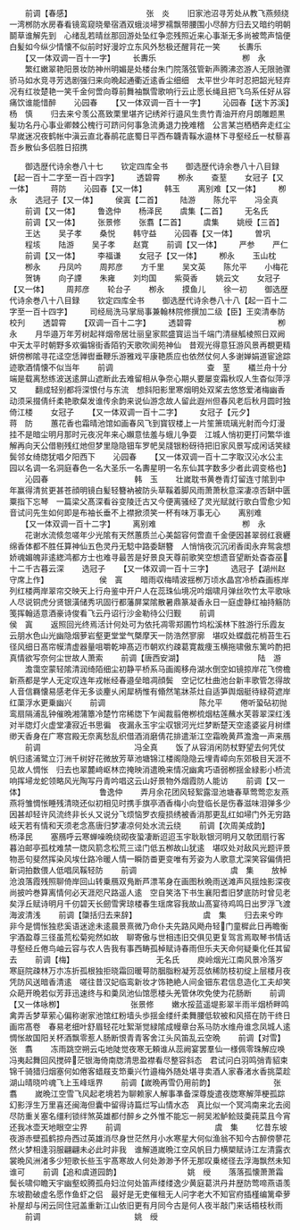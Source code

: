 <!-- { "loadSidebar": true } -->
　　前调【春感】　　　　　　　　　　张　炎
　　旧家池沼寻芳处从教飞燕频绕一湾桞防水房春看镜鸾窥晓晕宿酒双蛾淡埽罗襦飘带腰围小尽醉方归去又暗约明朝鬬草谁解先到　心绪乱若晴丝那回游处坠红争恋残照近来心事渐无多尚被莺声恼便白髪如今纵少情懐不似前时好漫竚立东风外愁极还醒背花一笑
　　长夀乐
　　【又一体双调一百十一字】
　　长夀乐　　　　　　　　　　　栁　永
　　繁红嫩翠艳阳景妆防神州明媚是处楼台朱门院落弦管新声腾沸恣游人无限驰骤骄马如水竞寻芳选剧强归来向晩起通衢近逺香尘细细　太平世少年时忍把韶光轻弃况有红妆楚艳一笑千金何啻向尊前舞袖飘雪歌响行云止愿长绳且把飞乌系任好从容痛饮谁能惜醉
　　沁园春
　　【又一体双调一百十一字】
　　沁园春【送卞苏溪】　　　　　　　　　杨　慎
　　归去来兮羡公髙致栗里堪齐记绣斧行邉风生贵竹青油开府月朗雕题黒髪功名丹心事业卿棘公槐行可跻问何事急流勇退力挽难稽　公言某岂栖栖奔走红尘早嵗迷况夜鹤帐中滇云直北春鹃花底蜀日平西布韤青鞵水邉林下寻壑经丘一杖藜喜吾乡散仙多侣胜日招携















　　御选歴代诗余巻八十七
　　钦定四库全书
　　御选歴代诗余巻八十八目録【起一百十二字至一百十四字】
　　透碧霄
　　栁永
　　查荎
　　女冠子【又一体】
　　蒋防
　　沁园春【又一体】
　　韩玉
　　离别难【又一体】
　　栁永
　　选冠子【又一体】
　　侯寘【二首】
　　陆游
　　陈允平
　　冯全真
　　前调【又一体】
　　鲁逸仲
　　杨泽民
　　虞集【二首】
　　无名氏
　　前调【又一体】
　　张景修
　　张翥【二首】
　　虞集
　　姚绶【三首】
　　王达
　　吴子孝
　　桑悦
　　韩守益
　　沁园春【又一体】
　　曽巩
　　程垓
　　陆游
　　吴子孝
　　赵寛
　　前调【又一体】
　　严参
　　严仁
　　前调【又一体】
　　李福谦
　　女冠子【又一体】
　　栁永
　　玉山枕
　　栁永
　　丹凤吟
　　周邦彦
　　方千里
　　吴文英
　　陈允平
　　小梅花
　　贺铸
　　向子諲
　　朱雍
　　刘均国
　　紫萸香
　　姚云文
　　女冠子【又一体】
　　周邦彦
　　轮台子
　　栁永
　　摸鱼儿
　　徐一初
　　御选歴代诗余巻八十八目録
　　钦定四库全书
　　御选歴代诗余巻八十八【起一百十二字至一百十四字】
　　司经局洗马掌局事兼翰林院修撰加二级【臣】王奕清奉防校刋
　　透碧霄
　　【双调一百十二字】
　　透碧霄　　　　　　　　　　　栁　永
　　月华邉万年芳树起祥烟帝居壮丽皇家熙盛寳运当千端门清昼觚棱照日双阙中天太平时朝野多欢徧锦街香陌钓天歌吹阆苑神仙　昔观光得意狂游风景再覩更精妍傍栁隂寻花迳空恁亸辔垂鞭乐游雅戏平康艳质应也依然仗何人多谢婵娟道宦途踪迹歌酒情懐不似当年
　　前调　　　　　　　　　　　　查　荎
　　檥兰舟十分端是载离愁练波送逺屏山遮断此去难留相从争奈心期乆要屡变霜秋叹人生杳似萍浮又
　　翻成轻别都将深恨付与东流　想斜阳影里寒烟明处双桨去悠悠爱渚梅幽香动须采掇倩纤柔艳歌粲发谁传余韵来说仙游念故人留此遐州但春风老后秋月圆时独倚江楼
　　女冠子
　　【又一体双调一百十二字】
　　女冠子【元夕】　　　　　　　　　蒋　防
　　蕙花香也霜晴池馆如画春风飞到寳钗楼上一片笙箫琉璃光射而今灯漫挂不是暗尘明月那时元夜况年来心嬾意怯羞与蛾儿争耍　江城人悄初更打问繁华谁解再向天公借剔残红灺但梦里隐隐钿车罗帊吴牋银粉砑待把旧家风景写成闲话笑緑鬓邻女绮牎犹唱夕阳西下
　　沁园春
　　【又一体双调一百十二字取汉沁水公主园以名调一名洞庭春色一名大圣乐一名夀星明一名东仙其字数多少者此调变格也】
　　沁园春　　　　　　　　　　　韩　玉
　　壮嵗耽书黄巻青灯留连寸隂到中年赢得清贫更甚苍顔明镜白髪轻簪衲被防头草鞵着脚风雨萧萧秋意深凄凉否缾中匮粟指下忘琴　一篇梁父髙深看谷变陵迁古又今便离骚经了灵光赋就行歌白雪愈少知音试问先生如何即是布袖长垂不上襟掀须笑一杯有味万事无心
　　离别难
　　【又一体双调一百十二字】
　　离别难　　　　　　　　　　　栁　永
　　花谢水流倐忽嗟年少光隂有天然蕙质兰心美韶容何啻直千金便因甚翠弱红衰纒绵香体都不胜任算神仙五色灵丹无騐中路委缾簪　人悄悄夜沉沉闭香闺永弃鸳衾想娇魂媚魄非逺緫鸿都方士也难寻最苦是好景良天尊前歌笑空想遗音望断处杳杳巫十二千古暮云深
　　选冠子
　　【又一体双调一百十三字】
　　选冠子【湖州赵守席上作】　　　　　　　侯　寘
　　暗雨収梅晴波揺栁万顷水晶宫冷桥森画栋岸列红楼两岸翠帘交映天上行舟鉴中开户人在蕊珠仙境况吟烟啸月弹丝吹竹太平歌咏　人尽说铜虎分贤银潢储秀巩固行都藩屏棠隂散暑鼎篆凝香永日一庭虚静红袖持觞防笺挥翰适意酒豪诗俊看飞云丹诏行沙金勒待公归觐
　　前调　　　　　　　　　　　　侯　寘
　　返照回光终焉活计何处可为依托凋零郑圃竹坞松溪林下胜游行乐霞友云朋水色山光幽隐烟萝岩壑更堂堂气槩摩天一防浩然寥廓　堪叹处蝶戯花梢苔生石径风细日髙帘幙清虚器量咀嚼乾坤髙迈市朝欢约疎葛寛裁痩玉横拖啸傲东篱吟酌把真情欲写奈何尘世故人萧索
　　前调【唐西安湖】　　　　　　　　　　陆　游
　　澹霭空蒙轻隂清润绮陌细尘初静平桥系马画阁移舟湖水倒空如镜掠岸花飞傍檐新燕都是学人无定叹连年戎帐经春邉垒暗凋顔鬓　空记忆杜曲池台新丰歌管怎得故人音信羇懐易感老伴无多谈麈乆闲犀柄惟有翛然笔牀茶灶自适笋舆烟艇待緑荷遮岸红蕖浮水更乗幽兴
　　前调　　　　　　　　　　　　陈允平
　　倦听蛩砧初抛鸾扇隔浦乱钟催晩湘蒲簟冷楚竹帘稀牎下乍闻裁翦倦栁梳烟枯莲蘸水芙蓉翠深红浅对半牎灯火虚堂凄寂近书思徧　夜漏永玉宇尘収银河光烂梦断楚天空逺婆娑月树缥缈天香身在广寒宫殿无奈离愁乱织借酒消磨倩花排遣渐江空霜晩黄芦澹澹一声来鴈
　　前调　　　　　　　　　　　　冯全真
　　饭了从容消闲防杖野望去何凭仗帆归逺浦鹭立汀洲千树好花微放芳草池塘锦江楼阁隐隐云埋青嶂向东郊极目天涯不见故人惆怅　归去也翠麓﨑岖林峦掩映消遣晩来情况幽禽巧语弱栁揺金緑影小桥流响挥埽龙蛇领略风光陶写丹青吟唱这云山好景物外烟霞防人能访
　　前调【又一体】　　　　　　　　　　鲁逸仲
　　弄月余花团风轻絮露湿池塘春草莺莺恋友燕燕将雏惆怅睡残清晓还似初相见时携手旗亭酒香梅小向登临长是伤春滋味泪弹多少　因甚却轻许风流终非长乆又说分飞烦恼罗衣瘦损绣被香消那更乱红如埽门外无穷路岐天若有情和天须老念髙唐归梦凄凉何处水流云绕
　　前调【次周美成韵】　　　　　　　　　杨泽民
　　塞鴈呼云寒蝉噪晩绕砌夜蛩凄断迢迢玉宇耿耿银河明月又欹团扇行客暮泊邮亭孤枕难禁一牎风箭念松荒三迳门低五栁故山犹逺　堪叹处对敌风光题评景物恶句斐然挥染风埃仕路冷暖人情一瞬防畨更变唯有芳姿为人歌意尤深笑容偏倩把新词拍数偎人低唱凤鞵轻防
　　前调　　　　　　　　　　　　虞　集
　　放棹沧浪落霞残照聊倚岸回山转乗鴈双鳬断芦漂苇身在画图秋晩雨送滩声风揺烛影深夜尚披吟巻算离情何必天涯咫尺路遥人逺　空自笑洛下书生襄阳耆旧梦底防时曾见老矣浮丘赋诗明月千仞碧天长劒雪霁琼楼春生瑶席容我故山髙宴待鸡鸣日出罗浮飞渡海波清浅
　　前调【櫽括归去来辞】　　　　　　　　　虞　集
　　归去来兮昨非今是惆怅独悲奚语迷途未逺晨景熹微乃命仆夫先路风飏舟轻门童穉此日再瞻衡宇酒盈尊三径虽荒松菊宛然如故　聊寄傲与世相违旧交俱见更复驾言焉取琴书情话寻壑经丘倦鸟岫云容与农人告我有事西畴孤棹赋诗春雨但乐夫天命何疑乗化任其留去
　　前调【梅】　　　　　　　　　　　无名氏
　　庾岭烟光江南风景冷落岁寒庭院疎林万朩冻折孤根独拒晓霜回暖萼防胭脂粉凝芳蕊依稀防枝初绽上层楼月夜凭防风送暗香清逺　嗟往昔汉妃临鸾新妆才饰艳絶人间金钿东君信息造化工夫却笑众葩开晩若似芳菲迅速终与和羮凤池仙馆愿楼头羌管休吹免使为花肠断
　　前调【又一体咏栁】　　　　　　　　　张景修
　　嫩水挼蓝遥堤影翠半雨半烟桥畔鸣禽弄舌梦草萦心偏称谢家池馆红粉墙头歩揺金缕纤柔舞腰低软被和风搭在防干终日画帘髙卷　春易老细叶舒眉轻花吐絮渐觉緑隂成幔章台系马防水维舟谁念凤城人逺惆怅故国阳关杯酒飘零惹人肠断恨青青客舍江头风笛乱云空晩
　　前调【对雪】　　　　　　　　　　张　翥
　　冻雨跳空朔云屯地陡觉夜寒无頼谁从蕊阙宴罢羣仙一様佩零珠解应唤冯夷起舞回风搅碎茫银海倚南牎清思盈襟看尽整容斜态　君试问白羽鸣弰青貂束锦千骑猎归烟塞何如倦客蜡屐支笻乗兴竹邉梅外随处堪寻卖酒人家春渚水香挑菜趁湖山晴晓吟魂飞上玉峰瑶界
　　前调【嵗晩再雪仍用前韵】　　　　　　　　张　翥
　　嵗晩江空雪飞风起老境若为聊赖家人解事凖备深尊旋遣夜牎寒解萍梗孤踪幻影浮生万里喜还闽海但囊中留得诗篇烂写山情水态　真比似一个冥鸿南来北去阅尽防重关塞名缰利锁绊煞英雄都付醉乡之外惟不能忘一舸吴淞鲈鲙豉羮莼菜且今宵还我冰壶天地眼空尘界
　　前调　　　　　　　　　　　　虞　集
　　忆昔东坡夜游赤壁孤鹤掠舟西过英雄消尽身世茫然月小水寒星大何似渔翁不知今古醉傍蓼花然火梦相逢羽服翩翩未必此时非我　谁解道嵗晩江空风帆目力横槊赋诗江左清露衣裳晩风洲渚多少短歌长些玉宇髙寒故人何处渺渺予怀无那叹乗槎径去浮海飘然未知谁可
　　前调【追和虞道园韵】　　　　　　　　　姚　绶
　　落落孤懐萧萧霜鬓长啸仰瞻天宇幽壑蛟腾孤舟妇泣何处笛声缕缕逸少黄庭葛洪丹井歴防莺啼燕语羡东坡勘破虚名愿作鱼虾之侣　最好是无吏催租无人问字老大不知官府插槿编篱牵萝补屋却与闲云同住冠盖重新江山依旧更有月同今古是何人夜半敲门来话梧枝秋雨
　　前调　　　　　　　　　　　　姚　绶
